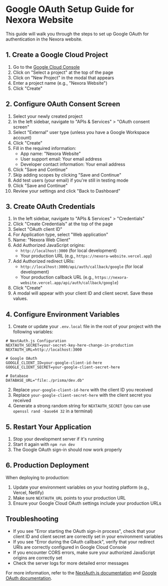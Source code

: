 # Google OAuth Setup Guide for Nexora Website

This guide will walk you through the steps to set up Google OAuth for authentication in the Nexora website.

## 1. Create a Google Cloud Project

1. Go to the [Google Cloud Console](https://console.cloud.google.com/)
2. Click on "Select a project" at the top of the page
3. Click on "New Project" in the modal that appears
4. Enter a project name (e.g., "Nexora Website")
5. Click "Create"

## 2. Configure OAuth Consent Screen

1. Select your newly created project
2. In the left sidebar, navigate to "APIs & Services" > "OAuth consent screen"
3. Select "External" user type (unless you have a Google Workspace account)
4. Click "Create"
5. Fill in the required information:
   - App name: "Nexora Website"
   - User support email: Your email address
   - Developer contact information: Your email address
6. Click "Save and Continue"
7. Skip adding scopes by clicking "Save and Continue"
8. Add test users (your email) if you're still in testing mode
9. Click "Save and Continue"
10. Review your settings and click "Back to Dashboard"

## 3. Create OAuth Credentials

1. In the left sidebar, navigate to "APIs & Services" > "Credentials"
2. Click "Create Credentials" at the top of the page
3. Select "OAuth client ID"
4. For Application type, select "Web application"
5. Name: "Nexora Web Client"
6. Add Authorized JavaScript origins:
   - `http://localhost:3000` (for local development)
   - Your production URL (e.g., `https://nexora-website.vercel.app`)
7. Add Authorized redirect URIs:
   - `http://localhost:3000/api/auth/callback/google` (for local development)
   - Your production callback URL (e.g., `https://nexora-website.vercel.app/api/auth/callback/google`)
8. Click "Create"
9. A modal will appear with your client ID and client secret. Save these values.

## 4. Configure Environment Variables

1. Create or update your `.env.local` file in the root of your project with the following variables:

```
# NextAuth.js Configuration
NEXTAUTH_SECRET=your-secret-key-here-change-in-production
NEXTAUTH_URL=http://localhost:3000

# Google OAuth
GOOGLE_CLIENT_ID=your-google-client-id-here
GOOGLE_CLIENT_SECRET=your-google-client-secret-here

# Database
DATABASE_URL="file:./prisma/dev.db"
```

2. Replace `your-google-client-id-here` with the client ID you received
3. Replace `your-google-client-secret-here` with the client secret you received
4. Generate a strong random string for `NEXTAUTH_SECRET` (you can use `openssl rand -base64 32` in a terminal)

## 5. Restart Your Application

1. Stop your development server if it's running
2. Start it again with `npm run dev`
3. The Google OAuth sign-in should now work properly

## 6. Production Deployment

When deploying to production:

1. Update your environment variables on your hosting platform (e.g., Vercel, Netlify)
2. Make sure `NEXTAUTH_URL` points to your production URL
3. Ensure your Google Cloud OAuth settings include your production URLs

## Troubleshooting

- If you see "Error starting the OAuth sign-in process", check that your client ID and client secret are correctly set in your environment variables
- If you see "Error during the OAuth callback", verify that your redirect URIs are correctly configured in Google Cloud Console
- If you encounter CORS errors, make sure your authorized JavaScript origins are correctly set
- Check the server logs for more detailed error messages

For more information, refer to the [NextAuth.js documentation](https://next-auth.js.org/providers/google) and [Google OAuth documentation](https://developers.google.com/identity/protocols/oauth2). 